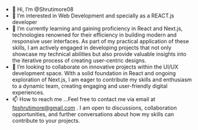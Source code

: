 - 👋 Hi, I’m @Shrutimore08
- 👀 I’m interested in Web Development and specially as a REACT.js developer
- 🌱 I’m currently learning and gaining proficiency in React and Next.js, technologies renowned for their efficiency in building modern and responsive user interfaces. As part of my practical application of these skills, I am actively engaged in developing projects that not only showcase my technical abilities but also provide valuable insights into the iterative process of creating user-centric designs.
- 💞️ I’m looking to collaborate on innovative projects within the UI/UX development space. With a solid foundation in React and ongoing exploration of Next.js, I am eager to contribute my skills and enthusiasm to a dynamic team, creating engaging and user-friendly digital experiences.
- 📫 How to reach me ...Feel free to contact me via email at fpshrutimore@gmail.com . I am open to discussions, collaboration opportunities, and further conversations about how my skills can contribute to your projects.

<!---
Shrutimore08/Shrutimore08 is a ✨ special ✨ repository because its `README.md` (this file) appears on your GitHub profile.
You can click the Preview link to take a look at your changes.
--->
